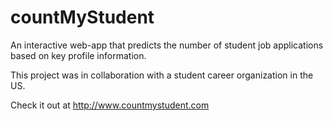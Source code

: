# countMyStudent
An interactive web-app that predicts the number of student  job applications based on key profile information.

This project was in collaboration with a student career organization in the US.

Check it out at http://www.countmystudent.com
